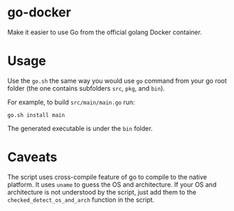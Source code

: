 # go-docker

Make it easier to use Go from the official golang Docker container.


# Usage

Use the `go.sh` the same way you would use `go` command from your go root folder (the one contains subfolders `src`, `pkg`, and `bin`).

For example, to build `src/main/main.go` run:

```
go.sh install main
```

The generated executable is under the `bin` folder.


# Caveats

The script uses cross-compile feature of go to compile to the native platform. It uses `uname` to guess the OS and architecture. If your OS and architecture is not understood by the script, just add them to the `checked_detect_os_and_arch` function in the script. 
